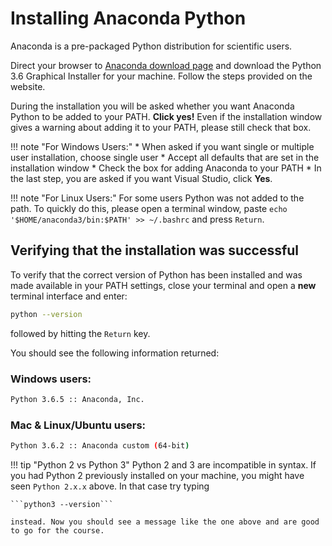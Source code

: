 # Installing Anaconda Python

Anaconda is a pre-packaged Python distribution for scientific users.

Direct your browser to [Anaconda download page](https://www.anaconda.com/download/) and download the Python 3.6 Graphical Installer for your machine.
Follow the steps provided on the website.

During the installation you will be asked whether you want Anaconda Python to be added to your PATH. **Click yes!** Even if the installation window gives a warning about adding it to your PATH, please still check that box.

!!! note "For Windows Users:"
    *   When asked if you want single or multiple user installation, choose single user
    *   Accept all defaults that are set in the installation window
    *   Check the box for adding Anaconda to your PATH
    *   In the last step, you are asked if you want Visual Studio, click **Yes**.

!!! note "For Linux Users:"
    For some users Python was not added to the path. To quickly do this, please open a terminal window, paste ```echo '$HOME/anaconda3/bin:$PATH' >> ~/.bashrc``` and press `Return`.

## Verifying that the installation was successful

To verify that the correct version of Python has been installed and was made available in your PATH settings, close your terminal and open a **new** terminal interface and enter:


```bash
python --version
```
followed by hitting the `Return` key.

You should see the following information returned:

###   Windows users:

```bash
Python 3.6.5 :: Anaconda, Inc.
```

###  Mac & Linux/Ubuntu users:

```bash
Python 3.6.2 :: Anaconda custom (64-bit)
```

!!! tip "Python 2 vs Python 3"
    Python 2 and 3 are incompatible in syntax. If you had Python 2 previously installed on your machine, you might have seen `Python 2.x.x` above. In that case try typing

    ```python3 --version```

    instead. Now you should see a message like the one above and are good to go for the course.
